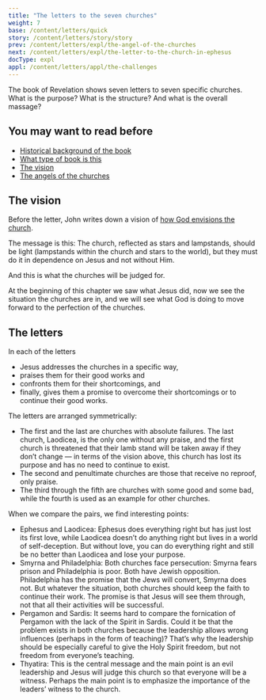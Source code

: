 ```yaml
---
title: "The letters to the seven churches"
weight: 7
base: /content/letters/quick
story: /content/letters/story/story
prev: /content/letters/expl/the-angel-of-the-churches
next: /content/letters/expl/the-letter-to-the-church-in-ephesus
docType: expl
appl: /content/letters/appl/the-challenges
---
```


The book of Revelation shows seven letters to seven specific churches. What is the purpose? What is the structure? And what is the overall massage?

## You may want to read before

<a name="4e37"></a>
- [Historical background of the book](/background/history/expl/pax-romana-key-to-understand-the-book-of-revelation)
- [What type of book is this](/background/literature/expl/the-book-of-revelation-how-to-read-it)
- [The vision](/content/letters/expl/the-vision)
- [The angels of the churches](/content/letters/expl/the-angel-of-the-churches)

## The vision

<a name="4c46"></a>
Before the letter, John writes down a vision of [how God envisions the church](/content/letters/expl/the-vision).

The message is this: The church, reflected as stars and lampstands, should be light (lampstands within the church and stars to the world), but they must do it in dependence on Jesus and not without Him.

And this is what the churches will be judged for.

At the beginning of this chapter we saw what Jesus did, now we see the situation the churches are in, and we will see what God is doing to move forward to the perfection of the churches.

## The letters

<a name="4b58"></a>
In each of the letters

- Jesus addresses the churches in a specific way,
- praises them for their good works and
- confronts them for their shortcomings, and
- finally, gives them a promise to overcome their shortcomings or to continue their good works.

The letters are arranged symmetrically:

- The first and the last are churches with absolute failures. The last church, Laodicea, is the only one without any praise, and the first church is threatened that their lamb stand will be taken away if they don’t change — in terms of the vision above, this church has lost its purpose and has no need to continue to exist.
- The second and penultimate churches are those that receive no reproof, only praise.
- The third through the fifth are churches with some good and some bad, while the fourth is used as an example for other churches.

When we compare the pairs, we find interesting points:

- Ephesus and Laodicea: Ephesus does everything right but has just lost its first love, while Laodicea doesn’t do anything right but lives in a world of self-deception. But without love, you can do everything right and still be no better than Laodicea and lose your purpose.
- Smyrna and Philadelphia: Both churches face persecution: Smyrna fears prison and Philadelphia is poor. Both have Jewish opposition. Philadelphia has the promise that the Jews will convert, Smyrna does not. But whatever the situation, both churches should keep the faith to continue their work. The promise is that Jesus will see them through, not that all their activities will be successful.
- Pergamon and Sardis: It seems hard to compare the fornication of Pergamon with the lack of the Spirit in Sardis. Could it be that the problem exists in both churches because the leadership allows wrong influences (perhaps in the form of teaching)? That’s why the leadership should be especially careful to give the Holy Spirit freedom, but not freedom from everyone’s teaching.
- Thyatira: This is the central message and the main point is an evil leadership and Jesus will judge this church so that everyone will be a witness. Perhaps the main point is to emphasize the importance of the leaders’ witness to the church.

